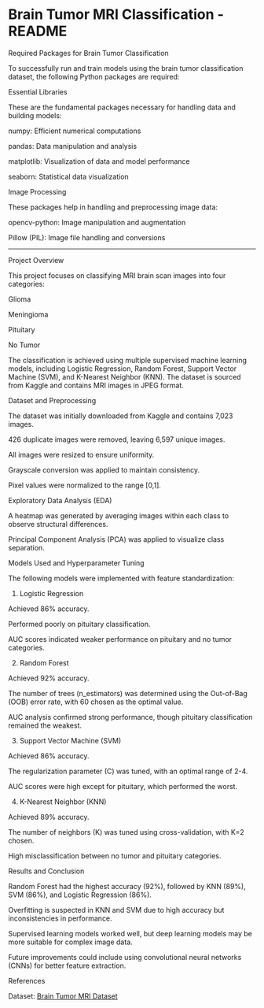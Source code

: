 <h1>Brain Tumor MRI Classification - README</h1>


Required Packages for Brain Tumor Classification

To successfully run and train models using the brain tumor classification dataset, the following Python packages are required:

Essential Libraries

These are the fundamental packages necessary for handling data and building models:

numpy: Efficient numerical computations

pandas: Data manipulation and analysis

matplotlib: Visualization of data and model performance

seaborn: Statistical data visualization

Image Processing

These packages help in handling and preprocessing image data:

opencv-python: Image manipulation and augmentation

Pillow (PIL): Image file handling and conversions

----------------------

Project Overview

This project focuses on classifying MRI brain scan images into four categories:

Glioma

Meningioma

Pituitary

No Tumor

The classification is achieved using multiple supervised machine learning models, including Logistic Regression, Random Forest, Support Vector Machine (SVM), and K-Nearest Neighbor (KNN). The dataset is sourced from Kaggle and contains MRI images in JPEG format.

Dataset and Preprocessing

The dataset was initially downloaded from Kaggle and contains 7,023 images.

426 duplicate images were removed, leaving 6,597 unique images.

All images were resized to ensure uniformity.

Grayscale conversion was applied to maintain consistency.

Pixel values were normalized to the range [0,1].

Exploratory Data Analysis (EDA)

A heatmap was generated by averaging images within each class to observe structural differences.

Principal Component Analysis (PCA) was applied to visualize class separation.

Models Used and Hyperparameter Tuning

The following models were implemented with feature standardization:

1. Logistic Regression

Achieved 86% accuracy.

Performed poorly on pituitary classification.

AUC scores indicated weaker performance on pituitary and no tumor categories.

2. Random Forest

Achieved 92% accuracy.

The number of trees (n_estimators) was determined using the Out-of-Bag (OOB) error rate, with 60 chosen as the optimal value.

AUC analysis confirmed strong performance, though pituitary classification remained the weakest.

3. Support Vector Machine (SVM)

Achieved 86% accuracy.

The regularization parameter (C) was tuned, with an optimal range of 2-4.

AUC scores were high except for pituitary, which performed the worst.

4. K-Nearest Neighbor (KNN)

Achieved 89% accuracy.

The number of neighbors (K) was tuned using cross-validation, with K=2 chosen.

High misclassification between no tumor and pituitary categories.

Results and Conclusion

Random Forest had the highest accuracy (92%), followed by KNN (89%), SVM (86%), and Logistic Regression (86%).

Overfitting is suspected in KNN and SVM due to high accuracy but inconsistencies in performance.

Supervised learning models worked well, but deep learning models may be more suitable for complex image data.

Future improvements could include using convolutional neural networks (CNNs) for better feature extraction.

References

Dataset: [Brain Tumor MRI Dataset](https://www.kaggle.com/datasets/masoudnickparvar/brain-tumor-mri-dataset/data)
